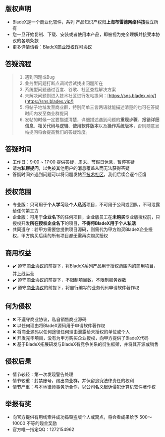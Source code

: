 ## 版权声明
* BladeX是一个商业化软件，系列 产品知识产权归**上海布雷德网络科技**独立所有
* 您一旦开始复制、下载、安装或者使用本产品，即被视为完全理解并接受本协议的各项条款
* 更多详情请看：[BladeX商业授权许可协议 ](/LICENSE)

## 答疑流程 
>1. 遇到问题或Bug
>2. 业务型问题打断点调试尝试找出问题所在
>3. 系统型问题通过百度、谷歌、社区查找解决方案
>4. 未解决问题则进入技术社区进行发帖提问：[https://sns.bladex.vip/](https://sns.bladex.vip/)
>5. 将帖子地址发至商业群，特别简单三言两语就能描述清楚的也可在答疑时间内发至商业群提问
>6. 发帖的时候一定要描述清楚，详细描述遇到问题的**重现步骤**、**报错详细信息**、**相关代码与逻辑**、**使用软件版本**以及**操作系统版本**，否则随意发帖提问将会提高我们的答疑难度。

## 答疑时间
* 工作日：9:00 ~ 17:00 提供答疑，周末、节假日休息，暂停答疑
* 请勿**私聊提问**，以免被其他用户的消息覆盖从而无法获得答疑
* 答疑时间外遇到问题可以将问题发帖至[技术社区](https://sns.bladex.vip/)，我们后续会逐个回复

## 授权范围
* 专业版：只可用于**个人学习**及**个人私活**项目，不可用于公司或团队，不可泄露给任何第三方
* 企业版：可用于**企业名下**的任何项目，企业版员工在**未购买**专业版授权前，只授权开发**所在授权企业名下**的项目，**不得将BladeX用于个人私活**
* 共同遵守：若甲方需要您提供项目源码，则需代为甲方购买BladeX企业授权，甲方购买后续的所有项目都无需再次购买授权

## 商用权益
* ✔️ 遵守[商业协议](/LICENSE)的前提下，将BladeX系列产品用于授权范围内的商用项目，并上线运营
* ✔️ 遵守[商业协议](/LICENSE)的前提下，不限制项目数，不限制服务器数
* ✔️ 遵守[商业协议](/LICENSE)的前提下，将自行编写的业务代码申请软件著作权

## 何为侵权
* ❌ 不遵守商业协议，私自销售商业源码
* ❌ 以任何理由将BladeX源码用于申请软件著作权
* ❌ 将商业源码以任何途径任何理由泄露给未授权的单位或个人
* ❌ 开发完毕项目，没有为甲方购买企业授权，向甲方提供了BladeX代码
* ❌ 基于BladeX拓展研发与BladeX有竞争关系的衍生框架，并将其开源或销售

## 侵权后果
* 情节较轻：第一次发现警告处理
* 情节较重：封禁账号，踢出商业群，并保留追究法律责任的权利
* 情节严重：与本地律师事务所合作，以公司名义起诉侵犯计算机软件著作权

## 举报有奖
* 向官方提供有用线索并成功捣毁盗版个人或窝点，将会看成果给予 500～10000 不等的现金奖励
* 官方唯一指定QQ：1272154962
